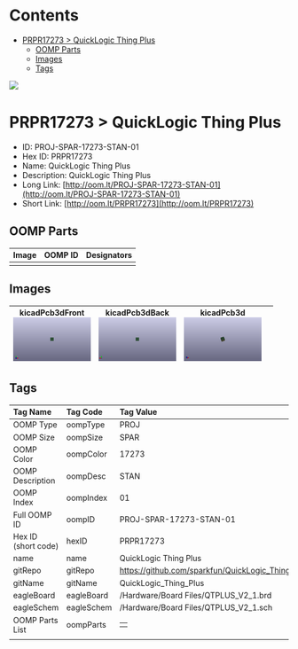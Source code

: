 



Contents
========

* [PRPR17273 > QuickLogic Thing Plus](#prpr17273--quicklogic-thing-plus)
	* [OOMP Parts](#oomp-parts)
	* [Images](#images)
	* [Tags](#tags)
  
![][im]
# PRPR17273 > QuickLogic Thing Plus

- ID: PROJ-SPAR-17273-STAN-01
- Hex ID: PRPR17273
- Name: QuickLogic Thing Plus
- Description: QuickLogic Thing Plus
- Long Link: [http://oom.lt/PROJ-SPAR-17273-STAN-01](http://oom.lt/PROJ-SPAR-17273-STAN-01)
- Short Link: [http://oom.lt/PRPR17273](http://oom.lt/PRPR17273)

## OOMP Parts
  

|Image|OOMP ID|Designators|
| :--- | :--- | :--- |
||||

## Images
  

|kicadPcb3dFront<br>[![](https://raw.githubusercontent.com/oomlout/oomlout_OOMP_projects_V2/main/PROJ/SPAR/17273/STAN/01/kicadPcb3dFront_140.png)](https://github.com/oomlout/oomlout_OOMP_projects_V2/tree/main/PROJ/SPAR/17273/STAN/01/kicadPcb3dFront.png)|kicadPcb3dBack<br>[![](https://raw.githubusercontent.com/oomlout/oomlout_OOMP_projects_V2/main/PROJ/SPAR/17273/STAN/01/kicadPcb3dBack_140.png)](https://github.com/oomlout/oomlout_OOMP_projects_V2/tree/main/PROJ/SPAR/17273/STAN/01/kicadPcb3dBack.png)|kicadPcb3d<br>[![](https://raw.githubusercontent.com/oomlout/oomlout_OOMP_projects_V2/main/PROJ/SPAR/17273/STAN/01/kicadPcb3d_140.png)](https://github.com/oomlout/oomlout_OOMP_projects_V2/tree/main/PROJ/SPAR/17273/STAN/01/kicadPcb3d.png)||
| :---: | :---: | :---: | :---: |

## Tags
  

|Tag Name|Tag Code|Tag Value|
| :--- | :--- | :--- |
|OOMP Type|oompType|PROJ|
|OOMP Size|oompSize|SPAR|
|OOMP Color|oompColor|17273|
|OOMP Description|oompDesc|STAN|
|OOMP Index|oompIndex|01|
|Full OOMP ID|oompID|PROJ-SPAR-17273-STAN-01|
|Hex ID (short code)|hexID|PRPR17273|
|name|name|QuickLogic Thing Plus|
|gitRepo|gitRepo|https://github.com/sparkfun/QuickLogic_Thing_Plus|
|gitName|gitName|QuickLogic_Thing_Plus|
|eagleBoard|eagleBoard|/Hardware/Board Files/QTPLUS_V2_1.brd|
|eagleSchem|eagleSchem|/Hardware/Board Files/QTPLUS_V2_1.sch|
|OOMP Parts List|oompParts|<table><tr><td></td></tr></table>|
||||



[im]: kicadPcb3d_450.png
